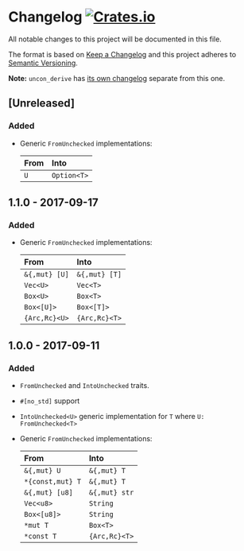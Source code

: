 # Changelog [![Crates.io][crate-badge]][crate]
All notable changes to this project will be documented in this file.

The format is based on [Keep a Changelog](http://keepachangelog.com/en/1.0.0/)
and this project adheres to [Semantic Versioning](http://semver.org/spec/v2.0.0.html).

**Note:** `uncon_derive` has [its own changelog][derive-log] separate from this one.

## [Unreleased]
### Added
- Generic `FromUnchecked` implementations:

  | From                | Into          |
  | :------------------ | :------------ |
  | `U`                 | `Option<T>`   |

## 1.1.0 - 2017-09-17
### Added
- Generic `FromUnchecked` implementations:

  | From                | Into          |
  | :------------------ | :------------ |
  | `&{,mut} [U]`       | `&{,mut} [T]` |
  | `Vec<U>`            | `Vec<T>`      |
  | `Box<U>`            | `Box<T>`      |
  | `Box<[U]>`          | `Box<[T]>`    |
  | `{Arc,Rc}<U>`       | `{Arc,Rc}<T>` |

## 1.0.0 - 2017-09-11
### Added
- `FromUnchecked` and `IntoUnchecked` traits.
- `#[no_std]` support
- `IntoUnchecked<U>` generic implementation for `T` where `U: FromUnchecked<T>`
- Generic `FromUnchecked` implementations:

  | From                | Into          |
  | :------------------ | :------------ |
  | `&{,mut} U`         | `&{,mut} T`   |
  | `*{const,mut} T`    | `&{,mut} T`   |
  | `&{,mut} [u8]`      | `&{,mut} str` |
  | `Vec<u8>`           | `String`      |
  | `Box<[u8]>`         | `String`      |
  | `*mut T`            | `Box<T>`      |
  | `*const T`          | `{Arc,Rc}<T>` |

[crate]:       https://crates.io/crates/uncon
[crate-badge]: https://img.shields.io/crates/v/uncon.svg

[derive-log]: https://github.com/nvzqz/uncon-rs/blob/master/derive/CHANGELOG.md
